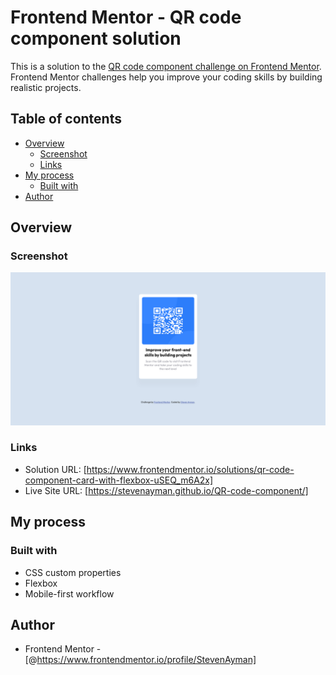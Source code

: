 # Frontend Mentor - QR code component solution

This is a solution to the [QR code component challenge on Frontend Mentor](https://www.frontendmentor.io/challenges/qr-code-component-iux_sIO_H). Frontend Mentor challenges help you improve your coding skills by building realistic projects. 

## Table of contents

- [Overview](#overview)
  - [Screenshot](#screenshot)
  - [Links](#links)
- [My process](#my-process)
  - [Built with](#built-with)
- [Author](#author)


## Overview

### Screenshot

![Design preview for the QR code component coding challenge](./design/desktop-preview.png)

### Links

- Solution URL: [https://www.frontendmentor.io/solutions/qr-code-component-card-with-flexbox-uSEQ_m6A2x]
- Live Site URL: [https://stevenayman.github.io/QR-code-component/]

## My process

### Built with

- CSS custom properties
- Flexbox
- Mobile-first workflow


## Author

- Frontend Mentor - [@https://www.frontendmentor.io/profile/StevenAyman]



